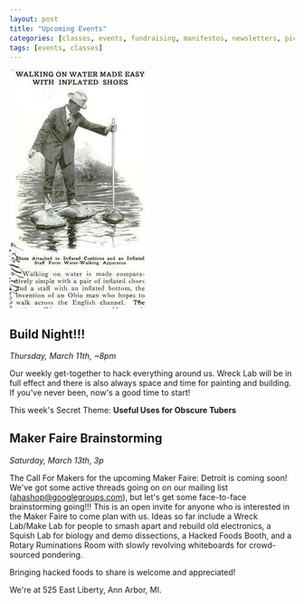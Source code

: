 ```yaml
---
layout: post
title: "Upcoming Events"
categories: [classes, events, fundraising, manifestos, newsletters, pictureblatt, projects]
tags: [events, classes]
---
```


![Walking on Water Made Easy](/img/walk-on-water.jpg)

## Build Night!!!

_Thursday, March 11th, ~8pm_

Our weekly get-together to hack everything around us.  Wreck Lab will be in full effect and there is also always space and time for painting and building.  If you've never been, now's a good time to start!

This week's Secret Theme: **Useful Uses for Obscure Tubers**

## Maker Faire Brainstorming

_Saturday, March 13th, 3p_

The Call For Makers for the upcoming Maker Faire: Detroit is coming soon!  We've got some active threads going on on our mailing list (ahashop@googlegroups.com), but let's get some face-to-face brainstorming going!!!  This is an open invite for anyone who is interested in the Maker Faire to come plan with us.  Ideas so far include a Wreck Lab/Make Lab for people to smash apart and rebuild old electronics, a Squish Lab for biology and demo dissections, a Hacked Foods Booth, and a Rotary Ruminations Room with slowly revolving whiteboards for crowd-sourced pondering.

Bringing hacked foods to share is welcome and appreciated!

We're at 525 East Liberty, Ann Arbor, MI.